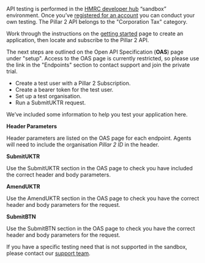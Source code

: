 API testing is performed in the [HMRC developer hub](https://developer.service.gov.uk/api-documentation) “sandbox” environment. Once you’ve [registered for an account](https://developer.service.hmrc.gov.uk/developer/registration) you can conduct your own testing. The Pillar 2 API belongs to the "Corporation Tax" category. 

Work through the instructions on the [getting started](https://developer.service.hmrc.gov.uk/api-documentation/docs/using-the-hub) page to create an application, then locate and subscribe to the Pillar 2 API.

The next steps are outlined on the Open API Specification (**OAS**) page under "setup". Access to the OAS page is currently restricted, so please use the link in the "Endpoints" section to contact support and join the private trial.

- Create a test user with a Pillar 2 Subscription. 
- Create a bearer token for the test user.
- Set up a test organisation.
- Run a SubmitUKTR request.

We’ve included some information to help you test your application here.

**Header Parameters**

Header parameters are listed on the OAS page for each endpoint. Agents will need to include the organisation *Pillar 2 ID* in the header. 

**SubmitUKTR**

Use the SubmitUKTR section in the OAS page to check you have included the correct header and body parameters.

**AmendUKTR**

Use the AmendUKTR section in the OAS page to check you have the correct header and body parameters for the request. 

**SubmitBTN**

Use the SubmitBTN section in the OAS page to check you have the correct header and body parameters for the request. 

If you have a specific testing need that is not supported in the sandbox, please contact our [support team](https://developer.service.hmrc.gov.uk/developer/support).


